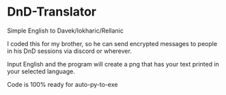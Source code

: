 # DnD-Translator
Simple English to Davek/Iokharic/Rellanic


I coded this for my brother, so he can send encrypted messages to people in his DnD sessions via discord or wherever.

Input English and the program will create a png that has your text printed in your selected language. 

Code is 100% ready for auto-py-to-exe
